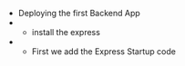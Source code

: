 - Deploying the first Backend App
- - install the express
- - First we add the Express Startup code
